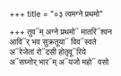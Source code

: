 +++
title = "०३ त्वमग्ने प्रथमो"

+++
तुव᳓म् अग्ने प्रथमो᳓ मातरि᳓श्वन  
आवि᳓र् भव सुक्रतूया᳓ विव᳓स्वते  
अ᳓रेजेतां रो᳓दसी होतृवू᳓रिये  
अ᳓सघ्नोर् भार᳓म् अ᳓यजो महो᳓ वसो